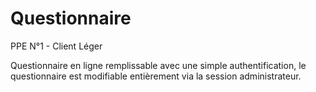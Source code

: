 # Questionnaire
PPE N°1 - Client Léger

Questionnaire en ligne remplissable avec une simple authentification, le questionnaire est modifiable entièrement via la session administrateur.
